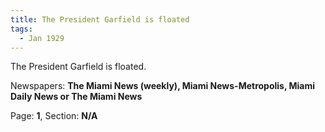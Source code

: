 ```yaml
---  
title: The President Garfield is floated  
tags:  
  - Jan 1929  
---  
```

  
The President Garfield is floated.  
  
Newspapers: **The Miami News (weekly), Miami News-Metropolis, Miami Daily News or The Miami News**  
  
Page: **1**, Section: **N/A** 
